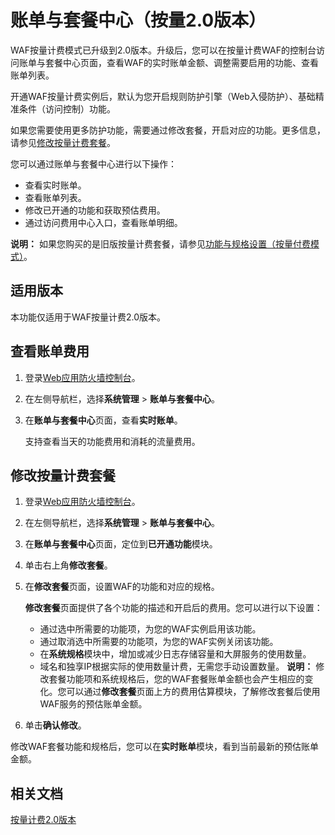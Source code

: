 # 账单与套餐中心（按量2.0版本）

WAF按量计费模式已升级到2.0版本。升级后，您可以在按量计费WAF的控制台访问账单与套餐中心页面，查看WAF的实时账单金额、调整需要启用的功能、查看账单列表。

开通WAF按量计费实例后，默认为您开启规则防护引擎（Web入侵防护）、基础精准条件（访问控制）功能。

如果您需要使用更多防护功能，需要通过修改套餐，开启对应的功能。更多信息，请参见[修改按量计费套餐](#step_69h_cfm_ab8)。

您可以通过账单与套餐中心进行以下操作：

-   查看实时账单。
-   查看账单列表。
-   修改已开通的功能和获取预估费用。
-   通过访问费用中心入口，查看账单明细。

**说明：** 如果您购买的是旧版按量计费套餐，请参见[功能与规格设置（按量付费模式）](/cn.zh-CN/系统管理/功能与规格设置（按量付费模式）.md)。

## 适用版本

本功能仅适用于WAF按量计费2.0版本。

## 查看账单费用

1.  登录[Web应用防火墙控制台](https://yundun.console.aliyun.com/?p=waf)。

2.  在左侧导航栏，选择**系统管理** \> **账单与套餐中心**。

3.  在**账单与套餐中心**页面，查看**实时账单**。

    支持查看当天的功能费用和消耗的流量费用。


## 修改按量计费套餐

1.  登录[Web应用防火墙控制台](https://yundun.console.aliyun.com/?p=waf)。

2.  在左侧导航栏，选择**系统管理** \> **账单与套餐中心**。

3.  在**账单与套餐中心**页面，定位到**已开通功能**模块。

4.  单击右上角**修改套餐**。

5.  在**修改套餐**页面，设置WAF的功能和对应的规格。

    **修改套餐**页面提供了各个功能的描述和开启后的费用。您可以进行以下设置：

    -   通过选中所需要的功能项，为您的WAF实例启用该功能。
    -   通过取消选中所需要的功能项，为您的WAF实例关闭该功能。
    -   在**系统规格**模块中，增加或减少日志存储容量和大屏服务的使用数量。
    -   域名和独享IP根据实际的使用数量计费，无需您手动设置数量。
    **说明：** 修改套餐功能项和系统规格后，您的WAF套餐账单金额也会产生相应的变化。您可以通过**修改套餐**页面上方的费用估算模块，了解修改套餐后使用WAF服务的预估账单金额。

6.  单击**确认修改**。


修改WAF套餐功能和规格后，您可以在**实时账单**模块，看到当前最新的预估账单金额。

## 相关文档

[按量计费2.0版本](/cn.zh-CN/计费与开通服务/按量计费（新版）.md)

